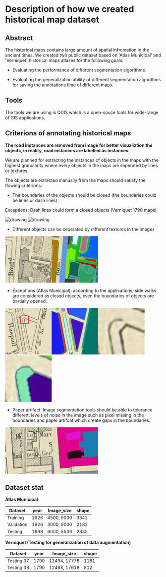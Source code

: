 # Description of how we created historical map dataset

## Abstract

The historical maps contains large amount of spatial infromation in the ancient times.
We created two public dataset based on 'Atlas Municipal' and 'Verniquet' historical maps atlases for the following goals:

- Evaluating the performance of different segmentation algorithms.

- Evaluating the generalization ability of different segmentation algorithms for saving the annotations time of different maps.

## Tools

The tools we are using is QGIS which is a open-souce tools for wide-range of GIS applications.

## Criterions of annotating historical maps

**The road instances are removed from image for better visualiztion the objects, in reality, road instances are labelled as instances.**

We are planned for extracting the instances of objects in the maps with the highest granularity where every objects in the maps are seperated by lines or textures.

The objects are extracted manually from the maps should satisfy the flowing criterions:

- The boundaries of the objects should be closed (the boundaries could be lines or dash lines)

Exceptions: Dash lines could form a closed objects (Verniquet 1790 maps)

<img src="./fig/verniquet_37_img.jpg" alt="drawing" width="150"/> <img src="./fig/verniquet_37_gt.jpg" alt="drawing" width="150"/>

- Different objects can be seperated by different textures in the images

<img src="./fig/image_texture.jpg" alt="drawing" width="150"/><img src="./fig/gt_label_texture.jpg" alt="drawing" width="150"/>

- Exceptions (Atlas Municipal): according to the applications, side walks are considered as closed objects, even the boundaries of objects are partially opened.

<img src="./fig/image.jpg" alt="drawing" width="150"/><img src="./fig/gt_label.jpg" alt="drawing" width="150"/><img src="./fig/image_zoom.jpg" alt="drawing" width="150"/><img src="./fig/gt_label_zoom.jpg" alt="drawing" width="150"/>

- Paper artifact: Image segmentation tools should be able to tolerance different levels of noise in the image such as pixel missing in the boundaries and paper artifcat which create gaps in the boundaries.

<img src="./fig/image_artifact.jpg" alt="drawing" width="150"/><img src="./fig/gt_label_artifact.jpg" alt="drawing" width="150"/>

## Dataset stat

**Atlas Municipal**

| Dataset  | year   | Image_size |  shape  |
|----------|--------|:-----:|-------|
| Training      | 1926 | 4500, 9000 | 3342 |
| Validation    | 1926 | 3000, 9000 | 2182 |
| Testing       | 1898 | 6000, 5500 | 2835 | 

**Verniquet (Testing for generalization of data augmentation)**

| Dataset  | year   | Image_size |  shape  |
|----------|--------|:-----:|-------|
| Testing 37       | 1790 | 12494, 17778 | 1181 |
| Testing 38       | 1790 | 12468, 17618 | 812  |
